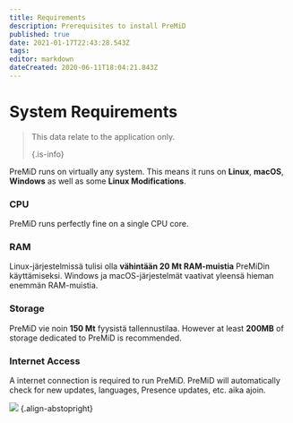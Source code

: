 ```yaml
---
title: Requirements
description: Prerequisites to install PreMiD
published: true
date: 2021-01-17T22:43:28.543Z
tags:
editor: markdown
dateCreated: 2020-06-11T18:04:21.843Z
---
```


# System Requirements

> This data relate to the application only. 
> 
> {.is-info}

PreMiD runs on virtually any system. This means it runs on **Linux**, **macOS**, **Windows** as well as some **Linux Modifications**.

### CPU
PreMiD runs perfectly fine on a single CPU core.

### RAM
Linux-järjestelmissä tulisi olla **vähintään 20 Mt RAM-muistia** PreMiDin käyttämiseksi. Windows ja macOS-järjestelmät vaativat yleensä hieman enemmän RAM-muistia.

### Storage
PreMiD vie noin **150 Mt** fyysistä tallennustilaa. However at least **200MB** of storage dedicated to PreMiD is recommended.

### Internet Access
A internet connection is required to run PreMiD. PreMiD will automatically check for new updates, languages, Presence updates, etc. aika ajoin.

![](https://a.icons8.com/ViUXyjOj/f4tFww/svg.svg) {.align-abstopright}
